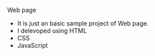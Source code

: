 Web page 
* It is just an  basic sample project of Web page.
* I delevoped using HTML
* CSS  
* JavaScript  
